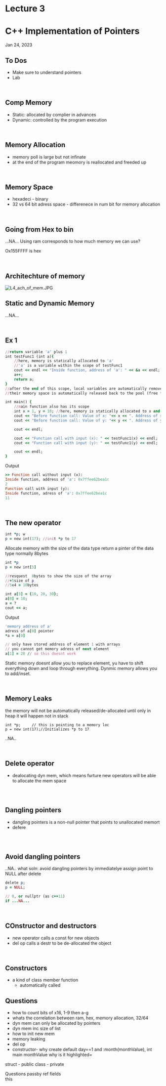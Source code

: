 # Lecture 3
# C++ Implementation of Pointers
Jan 24, 2023

## To Dos
- Make sure to understand pointers
- Lab

<br>

## Comp Memory
- Static: allocated by complier in advances
- Dynamic: controlled by the program execution

<br>

## Memory Allocation
- memory poll is large but not infinate
- at the end of the program meomory is reallocated and freeded up

<br>

## Memory Space
- hexadeci - binary
- 32 vs 64 bit adress space - differenece in num bit for memory allocation

<br>

## Going from Hex to bin
...NA...
Using ram corresponds to how much memory we can use?

Ox155FFFF is hex


<br>

## Architechture of memory
![L4_ach_of_mem.JPG](Screenshots\L4_ach_of_mem.JPG)

## Static and Dynamic Memory
...NA...

<br >

## Ex 1

```ruby
//return variable 'a' plus 1
int testFunc1 (int a){ 
    //here, memory is statically allocated to 'a'
    //'a' is a variable within the scope of testFunc1
    cout << endl << "Inside function, address of 'a': " << &a << endl;
    a++;
    return a;
}
//after the end of this scope, local variables are automatically removed.
//their memory space is automatically released back to the pool (free for other usage)

int main() { 
    //main function also has its scope
    int x = 1, y = 10; //here, memory is statically allocated to x and y.
    cout << "Before function call: Value of x: "<< x << ". Address of x: " << &x << endl;
    cout << "Before function call: Value of y: "<< y << ". Address of y: " << &y << endl;

    cout << endl;

    cout << "Function call with input (x): " << testFunc1(x) << endl;
    cout << "Function call with input (y): " << testFunc1(y) << endl;

    cout << endl;
}
```
Output
```ruby
>> Function call without input (x):
Inside function, address of 'a': 0x7ffee62bea1c
2
Function call with input (y):
Inside function, adress of 'a': 0x7ffee62bea1c
11
```

<br>

## The new operator
```ruby
int *p; w
p = new int(17); //init *p to 17
```

Allocate memory with the size of the data type
return a pinter of the data type
normally 8bytes

```ruby
int *p
p = new int[5]

//resquest  8bytes to show the size of the array
//+5size of p
//5x4 = 10bytes
```

```ruby
int a[3] = {10, 20, 30}; 
a[0] = 10; 
a = ?
cout << a;
```

Output
```ruby
'memory address of a'
adress of a[0] pointer
*a = a[0]

// only have stored address of element 1 with arrays
// you cannot get memory adress of next element
a[1] = 20 // so this doesnt work 

```
Static memory doesnt allow you to replace element, yu have to shift everything down and loop through everything. Dynmic memory allows you to add/inset. 

<br>

## Memory Leaks

the memory will not be automatically released/de-allocated until
only in heap it will happen 
not in stack

```
int *p;     // this is pointing to a memory loc
p = new int(17);//Initializes *p to 17
```

..NA..

<br>

## Delete operator
- dealocating dyn mem, which means furture new operators will be able to allocate the mem space

```
```

<br>

## Dangling pointers
- dangling pointers is a non-null pointer that points to unallocated memort
- defere
```
```

<br>

## Avoid dangling pointers
..NA.. what
soln:
avoid dangling pointers by immediatelye assign point to NULL after delete
```ruby
delete p; 
p = NULL; 

// 0, or nullptr (as c++11)
if ...NA...
```

<br>

## COnstructor and destructors
- new operator calls a const for new objects
- del op calls a destr to be de-allocated the object

<br>

## Constructors
- a kind of class member function
    - automatically called


## Questions
- how to count bits of x16, 1-9 then a-g
- whats the correlation between ram, hex, memory allocation, 32/64
- dyn mem can only be allocated by pointers
- dyn mem inc size of list 
- how to init new mem
- memory leaking 
- del op 
- constructor- why create default day==1 and :month(monthValue), int main monthValue why is it highlighted=


struct - public
class - private

 Questions
 passby ref
 fields                       
 this                           